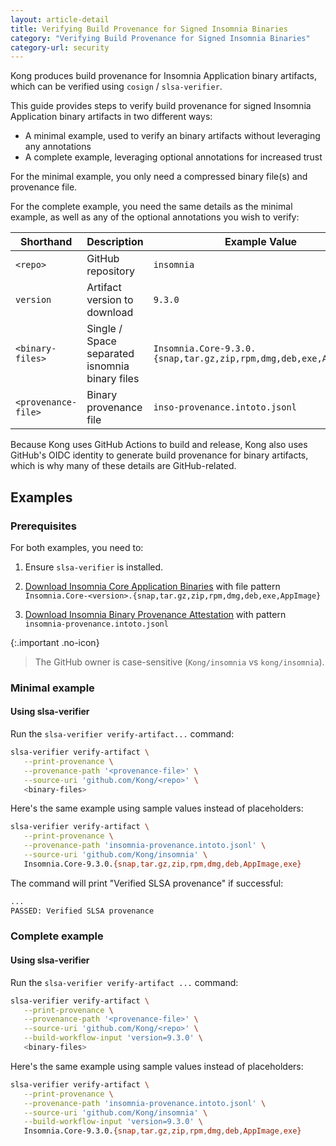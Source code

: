 ```yaml
---
layout: article-detail
title: Verifying Build Provenance for Signed Insomnia Binaries
category: "Verifying Build Provenance for Signed Insomnia Binaries"
category-url: security
---
```


Kong produces build provenance for Insomnia Application binary artifacts, which can be verified using `cosign` / `slsa-verifier`.

This guide provides steps to verify build provenance for signed Insomnia Application binary artifacts in two different ways:

* A minimal example, used to verify an binary artifacts without leveraging any annotations
* A complete example, leveraging optional annotations for increased trust

For the minimal example, you only need a compressed binary file(s) and provenance file.

For the complete example, you need the same details as the minimal example, as well as any of the optional annotations you wish to verify:

| Shorthand | Description | Example Value |
|---|---|---|
| `<repo>` | GitHub repository | `insomnia` |
| `version` | Artifact version to download | `9.3.0` |
| `<binary-files>` | Single / Space separated isnomnia binary files | `Insomnia.Core-9.3.0.{snap,tar.gz,zip,rpm,dmg,deb,exe,AppImage}` |
| `<provenance-file>` | Binary provenance file | `inso-provenance.intoto.jsonl` |

Because Kong uses GitHub Actions to build and release, Kong also uses GitHub's OIDC identity to generate build provenance for binary artifacts, which is why many of these details are GitHub-related.

## Examples

### Prerequisites

For both examples, you need to:

1. Ensure `slsa-verifier` is installed.

2. [Download Insomnia Core Application Binaries](https://updates.insomnia.rest/downloads/release/latest?app=com.insomnia.app&channel=stable) with file pattern `Insomnia.Core-<version>.{snap,tar.gz,zip,rpm,dmg,deb,exe,AppImage}`

3. [Download Insomnia Binary Provenance Attestation](https://updates.insomnia.rest/downloads/release/latest?app=com.insomnia.app&channel=stable) with pattern `insomnia-provenance.intoto.jsonl`

{:.important .no-icon}
> The GitHub owner is case-sensitive (`Kong/insomnia` vs `kong/insomnia`).

### Minimal example

#### Using slsa-verifier

Run the `slsa-verifier verify-artifact...` command:

```sh
slsa-verifier verify-artifact \
   --print-provenance \
   --provenance-path '<provenance-file>' \
   --source-uri 'github.com/Kong/<repo>' \
   <binary-files>
```

Here's the same example using sample values instead of placeholders:

```sh
slsa-verifier verify-artifact \
   --print-provenance \
   --provenance-path 'insomnia-provenance.intoto.jsonl' \
   --source-uri 'github.com/Kong/insomnia' \
   Insomnia.Core-9.3.0.{snap,tar.gz,zip,rpm,dmg,deb,AppImage,exe}
```

The command will print "Verified SLSA provenance" if successful:

```sh
...
PASSED: Verified SLSA provenance
```

### Complete example

#### Using slsa-verifier

Run the `slsa-verifier verify-artifact ...` command:

```sh
slsa-verifier verify-artifact \
   --print-provenance \
   --provenance-path '<provenance-file>' \
   --source-uri 'github.com/Kong/<repo>' \
   --build-workflow-input 'version=9.3.0' \
   <binary-files>
```

Here's the same example using sample values instead of placeholders:

```sh
slsa-verifier verify-artifact \
   --print-provenance \
   --provenance-path 'insomnia-provenance.intoto.jsonl' \
   --source-uri 'github.com/Kong/insomnia' \
   --build-workflow-input 'version=9.3.0' \
   Insomnia.Core-9.3.0.{snap,tar.gz,zip,rpm,dmg,deb,AppImage,exe}
```
